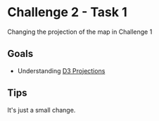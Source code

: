 # Challenge 2 - Task 1

Changing the projection of the map in Challenge 1

## Goals

- Understanding [D3 Projections](https://github.com/mbostock/d3/wiki/Geo-Projections)

## Tips

It's just a small change. 
